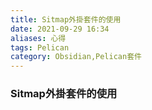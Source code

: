 ```yaml
---
title: Sitmap外掛套件的使用
date: 2021-09-29 16:34
aliases: 心得 
tags: Pelican
category: Obsidian,Pelican套件
---
```



### Sitmap外掛套件的使用
